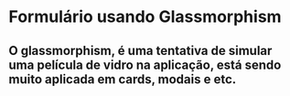 # Formulário usando Glassmorphism

## O glassmorphism, é uma tentativa de simular uma película de vidro na aplicação, está sendo muito aplicada em cards, modais e etc.
